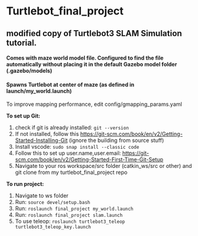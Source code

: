 # Turtlebot_final_project
## modified copy of Turtlebot3 SLAM Simulation tutorial.
#### Comes with maze world model file. Configured to find the file automatically without placing it in the default Gazebo model folder (.gazebo/models)
#### Spawns Turtlebot at center of maze (as defined in launch/my_world.launch)
To improve mapping performance, edit config/gmapping_params.yaml

**To set up Git:**
1. check if git is already installed: `git --version`
2. If not installed, follow this https://git-scm.com/book/en/v2/Getting-Started-Installing-Git (ignore the building from source stuff)
3. Install vscode: `sudo snap install --classic code`
4. Follow this to set up user.name,user.email: https://git-scm.com/book/en/v2/Getting-Started-First-Time-Git-Setup
5. Navigate to your ros workspace/src folder (catkin_ws/src or other) and git clone from my turtlebot_final_project repo

**To run project:**
1. Navigate to ws folder
2. Run: `source devel/setup.bash`
3. Run: `roslaunch final_project my_world.launch`
4. Run: `roslaunch final_project slam.launch`
5. To use teleop: `roslaunch turtlebot3_teleop turtlebot3_teleop_key.launch`